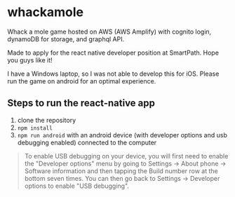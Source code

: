 # whackamole
Whack a mole game hosted on AWS (AWS Amplify) with cognito login, dynamoDB for storage, and graphql API.

Made to apply for the react native developer position at SmartPath. Hope you guys like it!

I have a Windows laptop, so I was not able to develop this for iOS. Please run the game on android for an optimal experience.

## Steps to run the react-native app

1) clone the repository
2) `npm install`
3) `npm run android` with an android device (with developer options and usb debugging enabled) connected to the computer

  >To enable USB debugging on your device, you will first need to enable the "Developer options" menu by going to Settings → About phone → Software information and then tapping the Build number row at the bottom seven times. You can then go back to Settings → Developer options to enable "USB debugging".
